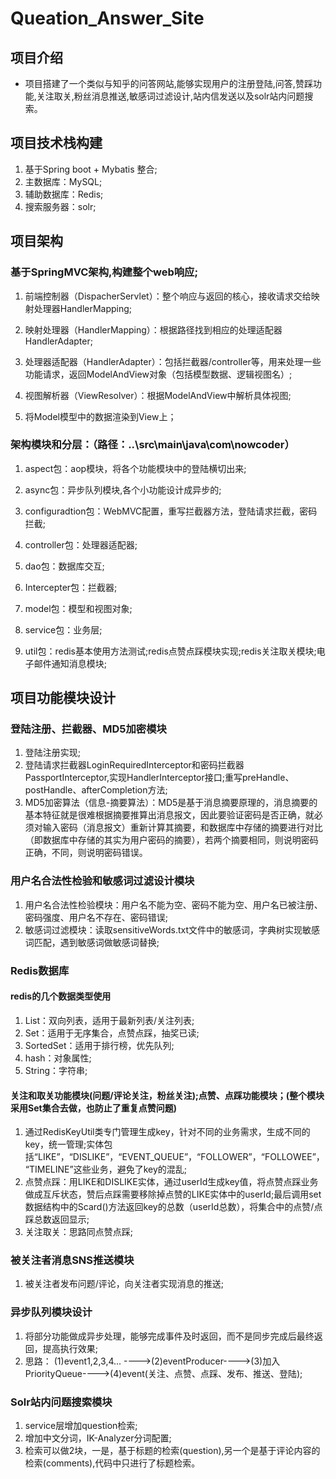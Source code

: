# Queation_Answer_Site


## 项目介绍
* 项目搭建了一个类似与知乎的问答网站,能够实现用户的注册登陆,问答,赞踩功能,关注取关,粉丝消息推送,敏感词过滤设计,站内信发送以及solr站内问题搜索。


## 项目技术栈构建
1.  基于Spring boot + Mybatis 整合;
2.  主数据库：MySQL;
3.  辅助数据库：Redis;
4.  搜索服务器：solr;


## 项目架构

### 基于SpringMVC架构,构建整个web响应;

1.  前端控制器（DispacherServlet）：整个响应与返回的核心，接收请求交给映射处理器HandlerMapping;

2.  映射处理器（HandlerMapping）：根据路径找到相应的处理适配器HandlerAdapter;

3.  处理器适配器（HandlerAdapter）：包括拦截器/controller等，用来处理一些功能请求，返回ModelAndView对象（包括模型数据、逻辑视图名）;

4.  视图解析器（ViewResolver）：根据ModelAndView中解析具体视图;

5.  将Model模型中的数据渲染到View上；


### 架构模块和分层：（路径：..\src\main\java\com\nowcoder）

1.  aspect包：aop模块，将各个功能模块中的登陆横切出来;

2.  async包：异步队列模块,各个小功能设计成异步的;

3.  configuradtion包：WebMVC配置，重写拦截器方法，登陆请求拦截，密码拦截;

4.  controller包：处理器适配器;

5.  dao包：数据库交互;

6.  Intercepter包：拦截器;

7.  model包：模型和视图对象;

8.  service包：业务层;

9.  util包：redis基本使用方法测试;redis点赞点踩模块实现;redis关注取关模块;电子邮件通知消息模块;

## 项目功能模块设计


### 登陆注册、拦截器、MD5加密模块

1.  登陆注册实现;
2.  登陆请求拦截器LoginRequiredInterceptor和密码拦截器PassportInterceptor,实现HandlerInterceptor接口;重写preHandle、postHandle、afterCompletion方法;
3.  MD5加密算法（信息-摘要算法）：MD5是基于消息摘要原理的，消息摘要的基本特征就是很难根据摘要推算出消息报文，因此要验证密码是否正确，就必须对输入密码（消息报文）重新计算其摘要，和数据库中存储的摘要进行对比（即数据库中存储的其实为用户密码的摘要），若两个摘要相同，则说明密码正确，不同，则说明密码错误。

### 用户名合法性检验和敏感词过滤设计模块
1.  用户名合法性检验模块：用户名不能为空、密码不能为空、用户名已被注册、密码强度、用户名不存在、密码错误;
2.  敏感词过滤模块：读取sensitiveWords.txt文件中的敏感词，字典树实现敏感词匹配，遇到敏感词做敏感词替换;

### Redis数据库
####  redis的几个数据类型使用
1.  List：双向列表，适用于最新列表/关注列表;
2.  Set：适用于无序集合，点赞点踩，抽奖已读;
3.  SortedSet：适用于排行榜，优先队列;
4.  hash：对象属性;
5.  String：字符串;
#### 关注和取关功能模块(问题/评论关注，粉丝关注);点赞、点踩功能模块；(整个模块采用Set集合去做，也防止了重复点赞问题)
1.  通过RedisKeyUtil类专门管理生成key，针对不同的业务需求，生成不同的key，统一管理;实体包括“LIKE”，“DISLIKE”，“EVENT_QUEUE”，“FOLLOWER”，“FOLLOWEE”，“TIMELINE”这些业务，避免了key的混乱;
2.  点赞点踩：用LIKE和DISLIKE实体，通过userId生成key值，将点赞点踩业务做成互斥状态，赞后点踩需要移除掉点赞的LIKE实体中的userId;最后调用set数据结构中的Scard()方法返回key的总数（userId总数），将集合中的点赞/点踩总数返回显示;
3.  关注取关：思路同点赞点踩;
### 被关注者消息SNS推送模块
1.  被关注者发布问题/评论，向关注者实现消息的推送;
### 异步队列模块设计
1.  将部分功能做成异步处理，能够完成事件及时返回，而不是同步完成后最终返回，提高执行效果;
2.  思路：  (1)event1,2,3,4... ---->(2)eventProducer---->(3)加入PriorityQueue---->(4)event(关注、点赞、点踩、发布、推送、登陆);
### Solr站内问题搜索模块
1.  service层增加question检索;
2.  增加中文分词，IK-Analyzer分词配置;
3.  检索可以做2块，一是，基于标题的检索(question),另一个是基于评论内容的检索(comments),代码中只进行了标题检索。
